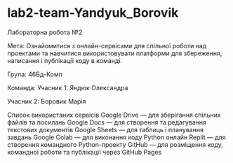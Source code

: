 # lab2-team-Yandyuk_Borovik
Лабораторна робота №2

Мета:
Ознайомитися з онлайн-сервісами для спільної роботи над проектами та навчитися використовувати платформи для збереження, написання і публікації коду в команді.

Група:
46Бд-Комп
 
Команда:
Учасник 1: Яндюк Олександра

Учасник 2: Боровик Марія

Список використаних сервісів
Google Drive — для зберігання спільних файлів та посилань
Google Docs — для створення та редагування текстових документів
Google Sheets — для таблиць і планування завдань
Google Colab — для виконання коду Python онлайн
Replit — для створення командного Python-проекту
GitHub — для розміщення коду, командної роботи та публікації через GitHub Pages
